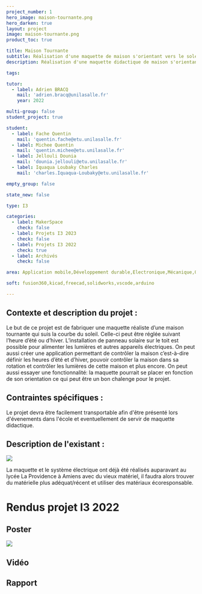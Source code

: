 ```yaml
---
project_number: 1
hero_image: maison-tournante.png
hero_darken: true
layout: project
image: maison-tournante.png
product_toc: true

title: Maison Tournante
subtitle: Réalisation d'une maquette de maison s'orientant vers le soleil
description: Réalisation d'une maquette didactique de maison s'orientant vers le soleil

tags: 

tutor: 
  - label: Adrien BRACQ
    mail: 'adrien.bracq@unilasalle.fr'
    year: 2022

multi-group: false
student_project: true

student:
  - label: Fache Quentin
    mail: 'quentin.fache@etu.unilasalle.fr'
  - label: Michee Quentin
    mail: 'quentin.michee@etu.unilasalle.fr'
  - label: Jellouli Dounia
    mail: 'dounia.jellouli@etu.unilasalle.fr'
  - label: Iquaqua Loubaky Charles  
    mail: 'charles.Iquaqua-Loubaky@etu.unilasalle.fr'

empty_group: false

state_new: false

type: I3

categories:
  - label: MakerSpace
    check: false
  - label: Projets I3 2023
    check: false
  - label: Projets I3 2022
    check: true
  - label: Archivés
    check: false

area: Application mobile,Développement durable,Electronique,Mécanique,Objets connectés,Programmation

soft: fusion360,kicad,freecad,solidworks,vscode,arduino

---
```

## Contexte et description du projet  :

Le but de ce projet est de fabriquer une maquette réaliste d’une maison tournante qui suis la courbe du soleil. Celle-ci peut être réglée suivant l’heure d’été ou d’hiver. L’installation de panneau solaire sur le toit est possible pour alimenter les lumières et autres appareils électriques. On peut aussi créer une application permettant de contrôler la maison c’est-à-dire définir les heures d’été et d’hiver, pouvoir contrôler la maison dans sa rotation et contrôler les lumières de cette maison et plus encore. On peut aussi essayer une fonctionnalité:  la maquette pourrait se placer en fonction de son orientation ce qui peut être un bon chalenge pour le projet.

## Contraintes spécifiques :

Le projet devra être facilement transportable afin d'être présenté lors d'évenements dans l'école et eventuellement de servir de maquette didactique. 

## Description de l'existant :

![](2021-11-26-10-07-58.png)

La maquette et le système électrique ont déjà été réalisés auparavant au lycée La Providence à Amiens avec du vieux matériel, il faudra alors trouver du matérielle plus adéquat/récent et utiliser des matériaux écoresponsable.

# Rendus projet I3 2022

## Poster

![](Groupe_n1.png)

## Vidéo

## Rapport